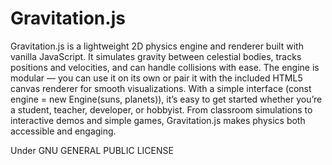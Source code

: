 # Gravitation.js
Gravitation.js is a lightweight 2D physics engine and renderer built with vanilla JavaScript. It simulates gravity between celestial bodies, tracks positions and velocities, and can handle collisions with ease. The engine is modular — you can use it on its own or pair it with the included HTML5 canvas renderer for smooth visualizations. With a simple interface (const engine = new Engine(suns, planets)), it’s easy to get started whether you’re a student, teacher, developer, or hobbyist. From classroom simulations to interactive demos and simple games, Gravitation.js makes physics both accessible and engaging.

Under GNU GENERAL PUBLIC LICENSE
